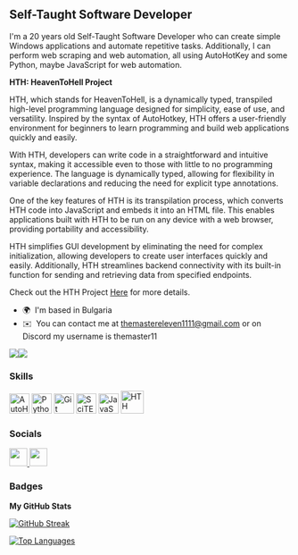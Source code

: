 **Self-Taught Software Developer**
------------------

I'm a 20 years old Self-Taught Software Developer who can create simple Windows applications and automate repetitive tasks. Additionally, I can perform web scraping and web automation, all using AutoHotKey and some Python, maybe JavaScript for web automation.

**HTH: HeavenToHell Project**

HTH, which stands for HeavenToHell, is a dynamically typed, transpiled high-level programming language designed for simplicity, ease of use, and versatility. Inspired by the syntax of AutoHotkey, HTH offers a user-friendly environment for beginners to learn programming and build web applications quickly and easily.

With HTH, developers can write code in a straightforward and intuitive syntax, making it accessible even to those with little to no programming experience. The language is dynamically typed, allowing for flexibility in variable declarations and reducing the need for explicit type annotations.

One of the key features of HTH is its transpilation process, which converts HTH code into JavaScript and embeds it into an HTML file. This enables applications built with HTH to be run on any device with a web browser, providing portability and accessibility.

HTH simplifies GUI development by eliminating the need for complex initialization, allowing developers to create user interfaces quickly and easily. Additionally, HTH streamlines backend connectivity with its built-in function for sending and retrieving data from specified endpoints.

Check out the HTH Project [Here](https://github.com/TheMaster1127/HTH) for more details.



* 🌍  I'm based in Bulgaria
* ✉️  You can contact me at [themastereleven1111@gmail.com](mailto:themastereleven1111@gmail.com) or on Discord my username is themaster11

<a href="https://www.github.com/TheMaster1127" target="_blank" rel="noreferrer"><img
src="https://img.shields.io/github/followers/TheMaster1127?logo=github&style=for-the-badge&color=3382ed&labelColor=000000" /></a><a href="https://www.x.com/@TheMaster11_" target="_blank" rel="noreferrer"><img
src="https://img.shields.io/twitter/follow/@TheMaster11_?logo=twitter&style=for-the-badge&color=3382ed&labelColor=000000"
/></a>

### Skills


<p align="left">
  <a href="https://www.autohotkey.com/" target="_blank" rel="noreferrer"><img src="https://i.imgur.com/tjPOPhB.png" width="36" height="36" alt="AutoHotKey" /></a>
  <a href="https://www.python.org/" target="_blank" rel="noreferrer"><img src="https://raw.githubusercontent.com/danielcranney/readme-generator/main/public/icons/skills/python-colored.svg" width="36" height="36" alt="Python" /></a>
  <a href="https://git-scm.com/" target="_blank" rel="noreferrer"><img src="https://raw.githubusercontent.com/danielcranney/readme-generator/main/public/icons/skills/git-colored.svg" width="36" height="36" alt="Git" /></a>
  <a href="https://www.autohotkey.com/scite4ahk/" target="_blank" rel="noreferrer"><img src="https://files.wsnhapps.com/SciTE/SciTE4AutoHotkey.png" width="36" height="36" alt="SciTE for AutoHotkey" /></a>
  <a href="https://developer.mozilla.org/en-US/docs/Web/JavaScript" target="_blank" rel="noreferrer"><img src="https://raw.githubusercontent.com/danielcranney/readme-generator/main/public/icons/skills/javascript-colored.svg" width="36" height="36" alt="JavaScript" /></a>
  <a href="https://github.com/TheMaster1127/HTH" target="_blank" rel="noreferrer"><img src="https://i.ibb.co/hWW8qr9/oie-n-Pzb0-FNCEERl.png" width="41" height="41" alt="HTH" /></a>
</p>







### Socials

<p align="left"> <a href="https://www.github.com/TheMaster1127" target="_blank" rel="noreferrer"> <picture> <source media="(prefers-color-scheme: dark)" srcset="https://raw.githubusercontent.com/danielcranney/readme-generator/main/public/icons/socials/github-dark.svg" /> <source media="(prefers-color-scheme: light)" srcset="https://raw.githubusercontent.com/danielcranney/readme-generator/main/public/icons/socials/github.svg" /> <img src="https://raw.githubusercontent.com/danielcranney/readme-generator/main/public/icons/socials/github.svg" width="32" height="32" /> </picture> </a> <a href="https://www.x.com/@TheMaster11_" target="_blank" rel="noreferrer"> <picture> <source media="(prefers-color-scheme: dark)" srcset="https://raw.githubusercontent.com/danielcranney/readme-generator/main/public/icons/socials/twitter-dark.svg" /> <source media="(prefers-color-scheme: light)" srcset="https://raw.githubusercontent.com/danielcranney/readme-generator/main/public/icons/socials/twitter.svg" /> <img src="https://raw.githubusercontent.com/danielcranney/readme-generator/main/public/icons/socials/twitter.svg" width="32" height="32" /> </picture> </a></p>

### Badges


<b>My GitHub Stats</b>

[![GitHub Streak](https://streak-stats.demolab.com/?user=TheMaster1127&theme=dark)](https://git.io/streak-stats)

<a href="https://github.com/TheMaster1127" align="left"><img src="https://github-readme-stats.vercel.app/api/top-langs/?username=TheMaster1127&langs_count=10&title_color=FFA500&text_color=ffffff&icon_color=FFA500&bg_color=1A1B27&hide_border=true&locale=en&custom_title=Top%20Languages" alt="Top Languages" /></a>
